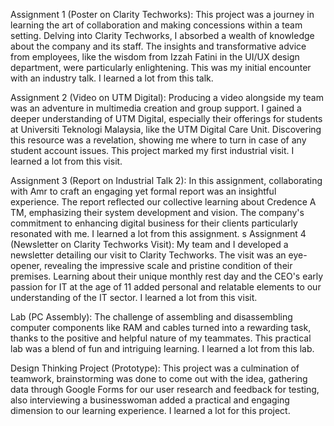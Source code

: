 Assignment 1 (Poster on Clarity Techworks): This project was a journey in learning the art of collaboration and making concessions within a team setting. Delving into Clarity Techworks, I absorbed a wealth of knowledge about the company and its staff. The insights and transformative advice from employees, like the wisdom from Izzah Fatini in the UI/UX design department, were particularly enlightening. This was my initial encounter with an industry talk. I learned a lot from this talk.

Assignment 2 (Video on UTM Digital): Producing a video alongside my team was an adventure in multimedia creation and group support. I gained a deeper understanding of UTM Digital, especially their offerings for students at Universiti Teknologi Malaysia, like the UTM Digital Care Unit. Discovering this resource was a revelation, showing me where to turn in case of any student account issues. This project marked my first industrial visit. I learned a lot from this visit.

Assignment 3 (Report on Industrial Talk 2): In this assignment, collaborating with Amr to craft an engaging yet formal report was an insightful experience. The report reflected our collective learning about Credence A TM, emphasizing their system development and vision. The company's commitment to enhancing digital business for their clients particularly resonated with me. I learned a lot from this assignment.
s
Assignment 4 (Newsletter on Clarity Techworks Visit): My team and I developed a newsletter detailing our visit to Clarity Techworks. The visit was an eye-opener, revealing the impressive scale and pristine condition of their premises. Learning about their unique monthly rest day and the CEO's early passion for IT at the age of 11 added personal and relatable elements to our understanding of the IT sector. I learned a lot from this visit.

Lab (PC Assembly): The challenge of assembling and disassembling computer components like RAM and cables turned into a rewarding task, thanks to the positive and helpful nature of my teammates. This practical lab was a blend of fun and intriguing learning. I learned a lot from this lab.

Design Thinking Project (Prototype): This project was a culmination of teamwork, brainstorming was done to come out with the idea, gathering data through Google Forms for our user research and feedback for testing, also interviewing a businesswoman added a practical and engaging dimension to our learning experience. I learned a lot for this project.
